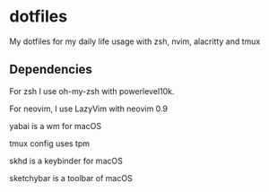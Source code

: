 # dotfiles
My dotfiles for my daily life usage with zsh, nvim, alacritty and tmux

## Dependencies
For zsh I use oh-my-zsh with powerlevel10k.

For neovim, I use LazyVim with neovim 0.9

yabai is a wm for macOS

tmux config uses tpm

skhd is a keybinder for macOS

sketchybar is a toolbar of macOS
